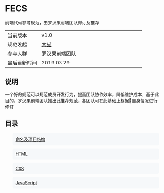 # FECS
前端代码参考规范，由罗汉果前端团队修订及推荐  

<table>
    <tr>
        <td width="25%">当前版本</td>
        <td width="75%">v1.0</td>
    </tr>
    <tr>
        <td>规范发起</td>
        <td>
            <a href="https://github.com/TimChueh" target="_blank">大猫</a>
        </td>
    </tr>
    <tr>
        <td>参与人群</td>
        <td>
            <a href="https://github.com/Momordicae" target="_blank">罗汉果前端团队</a>
        </td>
    </tr>
    <tr>
        <td>最后更新时间</td>
        <td>2019.03.29</td>
    </tr>
</table>

## 说明
一个好的规范可以规范成员开发行为，提高团队协作效率，降低维护成本，基于此目的，罗汉果前端团队推出此推荐规范，各团队可在此基础上根据自身情况进行修订

## 目录
<ul style="list-style:none;">
    <li style="margin-bottom:10px;padding:10px;background:#f6f8fa;border-radius:5px;">
        <a href="./project.md" target="_blank">命名及项目结构</a>
    </li>
    <li style="margin-bottom:10px;padding:10px;background:#f6f8fa;border-radius:5px;">
        <a href="./html.md" target="_blank">HTML</a>
    </li>
    <li style="margin-bottom:10px;padding:10px;background:#f6f8fa;border-radius:5px;">
        <a href="/css.md" target="_blank">CSS</a>
    </li>
    <li style="padding:10px;background:#f6f8fa;border-radius:5px;">
        <a href="./js.md" target="_blank">JavaScript</a>
    </li>
</ul>
